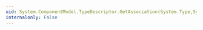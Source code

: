 ```yaml
---
uid: System.ComponentModel.TypeDescriptor.GetAssociation(System.Type,System.Object)
internalonly: False
---
```


